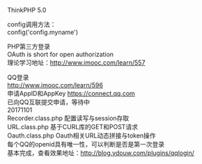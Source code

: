 ThinkPHP 5.0 <br>

config调用方法：<br>
config('config.myname') <br>


PHP第三方登录 <br>
OAuth is short for open authorization <br>
理论学习地址：http://www.imooc.com/learn/557 <br>

QQ登录 <br>
http://www.imooc.com/learn/596 <br>
申请AppID和AppKey https://connect.qq.com <br>
已向QQ互联提交申请，等待中 <br>
20171101 <br>
Recorder.class.php 配置读写与session存取 <br>
URL.class.php 基于CURL库的GET和POST请求 <br>
Oauth.class.php Oauth相关URL动态拼接与token操作 <br>
每个QQ的openid具有唯一性，可以判断是否是第一次登录 <br>
基本完成，查看效果地址：http://blog.vdouw.com/plugins/qqlogin/ <br>






